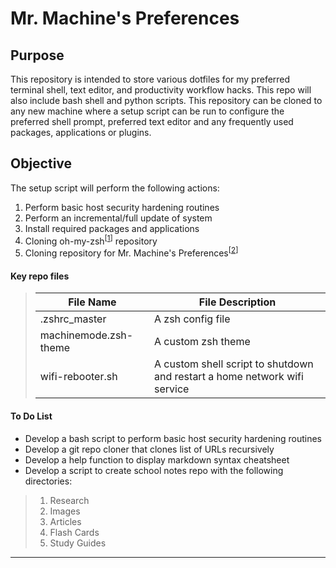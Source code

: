 # Mr. Machine's Preferences

## Purpose
This repository is intended to store various dotfiles for my preferred terminal shell, text editor, and productivity workflow hacks. 
This repo will also include bash shell and python scripts. 
This repository can be cloned to any new machine where a setup script can be run to configure the preferred shell prompt, preferred text editor and any frequently used packages, applications or plugins.

## Objective

The setup script will perform the following actions:
1.  Perform basic host security hardening routines
2.  Perform an incremental/full update of system
3.  Install required packages and applications
4.  Cloning oh-my-zsh<sup>[[1]]</sup> repository
5.  Cloning repository for Mr. Machine's Preferences<sup>[[2]]</sup>
    
#### Key repo files
>|File Name			|File Description								|
>|------------------------------|-------------------------------------------------------------------------------|
>|.zshrc_master			|A zsh config file								|
>|machinemode.zsh-theme		|A custom zsh theme								|
>|wifi-rebooter.sh		|A custom shell script to shutdown and restart a home network wifi service	|

#### To Do List
+ Develop a bash script to perform basic host security hardening routines
+ Develop a git repo cloner that clones list of URLs recursively
+ Develop a help function to display markdown syntax cheatsheet
+ Develop a script to create school notes repo with the following directories:
> 1. Research
> 2. Images
> 3. Articles
> 4. Flash Cards
> 5. Study Guides

***
 [1]: https://github.com/robbyrussell/oh-my-zsh/	"oh-my-zsh"
 [2]: https://github.com/mrmachine3/preferences/	"Mr. Machine's Preferences"
